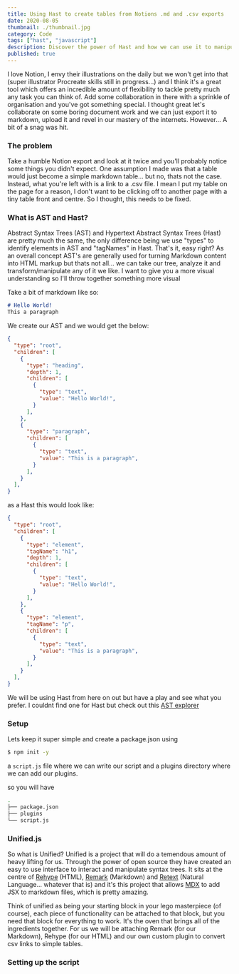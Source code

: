 ```yaml
---
title: Using Hast to create tables from Notions .md and .csv exports
date: 2020-08-05
thumbnail: ./thumbnail.jpg
category: Code
tags: ["hast", "javascript"]
description: Discover the power of Hast and how we can use it to manipulate markdown content. Let's turn some .md table links into the real deal.
published: true
---
```


I love Notion, I envy their illustrations on the daily but we won't get into that (super illustrator Procreate skills still in progress...) and I think it's a great tool which offers an incredible amount of flexibility to tackle pretty much any task you can think of. Add some collaboration in there with a sprinkle of organisation and you've got something special. I thought great let's collaborate on some boring document work and we can just export it to markdown, upload it and revel in our mastery of the internets. However... A bit of a snag was hit.

### The problem

Take a humble Notion export and look at it twice and you'll probably notice some things you didn't expect. One assumption I made was that a table would just become a simple markdown table... but no, thats not the case. Instead, what you're left with is a link to a .csv file. I mean I put my table on the page for a reason, I don't want to be clicking off to another page with a tiny table front and centre. So I thought, this needs to be fixed.

### What is AST and Hast?

Abstract Syntax Trees (AST) and Hypertext Abstract Syntax Trees (Hast) are pretty much the same, the only difference being we use "types" to identify elements in AST and "tagNames" in Hast. That's it, easy right? As an overall concept AST's are generally used for turning Markdown content into HTML markup but thats not all... we can take our tree, analyze it and transform/manipulate any of it we like. I want to give you a more visual understanding so I'll throw together something more visual

Take a bit of markdown like so:
```md
# Hello World!
This a paragraph
```

We create our AST and we would get the below: 
```json
{
  "type": "root",
  "children": [
    {
      "type": "heading",
      "depth": 1,
      "children": [
        {
          "type": "text",
          "value": "Hello World!",
        }
      ],
    },
    {
      "type": "paragraph",
      "children": [
        {
          "type": "text",
          "value": "This is a paragraph",
        }
      ],
    }
  ],
}
```

as a Hast this would look like:
```json
{
  "type": "root",
  "children": [
    {
      "type": "element",
      "tagName": "h1",
      "depth": 1,
      "children": [
        {
          "type": "text",
          "value": "Hello World!",
        }
      ],
    },
    {
      "type": "element",
      "tagName": "p",
      "children": [
        {
          "type": "text",
          "value": "This is a paragraph",
        }
      ],
    }
  ],
}
```

We will be using Hast from here on out but have a play and see what you prefer. I couldnt find one for Hast but check out this [AST explorer](https://astexplorer.net/#/gist/d9029a2e8827265fbb9b190083b59d4d/3384f3ce6a3084e50043d0c8ce34628ed7477603)

### Setup

Lets keep it super simple and create a package.json using

```bash
$ npm init -y
```

a `script.js` file where we can write our script and a plugins directory where we can add our plugins.

so you will have 

```bash
.
├── package.json
├── plugins
└── script.js
```

### Unified.js

So what is Unified? Unified is a project that will do a temendous amount of heavy lifting for us. Through the power of open source they have created an easy to use interface to interact and manipulate syntax trees. It sits at the centre of [Rehype](https://github.com/rehypejs/rehype) (HTML), [Remark](https://github.com/remarkjs/remark) (Markdown) and [Retext](https://github.com/retextjs/retext) (Natural Language... whatever that is) and it's this project that allows [MDX](https://mdxjs.com/) to add JSX to markdown files, which is pretty amazing.

Think of unified as being your starting block in your lego masterpiece (of course), each piece of functionality can be attached to that block, but you need that block for everything to work. It's the oven that brings all of the ingredients together. For us we will be attaching Remark (for our Markdown), Rehype (for our HTML) and our own custom plugin to convert csv links to simple tables.

### Setting up the script






